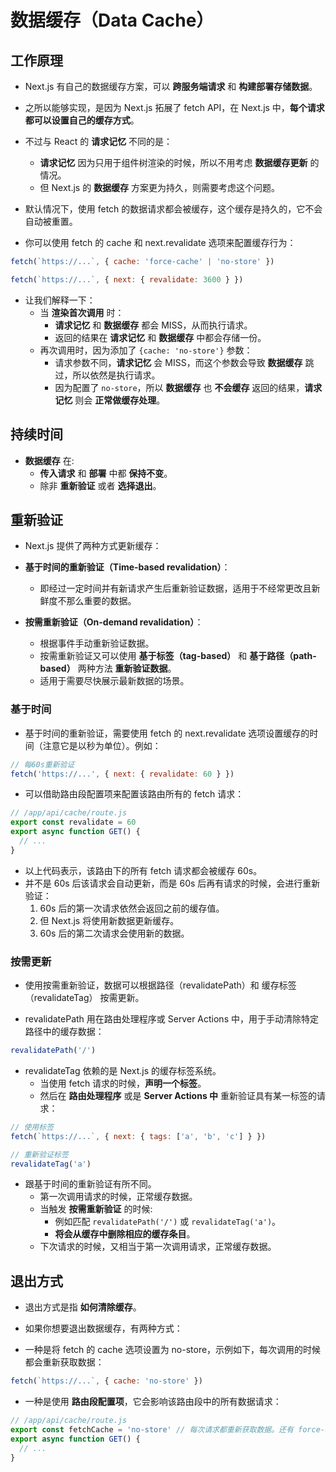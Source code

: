 # 数据缓存（Data Cache）

## 工作原理

- Next.js 有自己的数据缓存方案，可以 **跨服务端请求** 和 **构建部署存储数据**。
- 之所以能够实现，是因为 Next.js 拓展了 fetch API，在 Next.js 中，**每个请求都可以设置自己的缓存方式**。

- 不过与 React 的 **请求记忆** 不同的是：
  - **请求记忆** 因为只用于组件树渲染的时候，所以不用考虑 **数据缓存更新** 的情况。
  - 但 Next.js 的 **数据缓存** 方案更为持久，则需要考虑这个问题。

- 默认情况下，使用 fetch 的数据请求都会被缓存，这个缓存是持久的，它不会自动被重置。
- 你可以使用 fetch 的 cache 和 next.revalidate 选项来配置缓存行为：

```js
fetch(`https://...`, { cache: 'force-cache' | 'no-store' })
```

```js
fetch(`https://...`, { next: { revalidate: 3600 } })
```

- 让我们解释一下：
  - 当 **渲染首次调用** 时：
    - **请求记忆** 和 **数据缓存** 都会 MISS，从而执行请求。
    - 返回的结果在 **请求记忆** 和 **数据缓存** 中都会存储一份。  
  - 再次调用时，因为添加了 `{cache: 'no-store'}` 参数：
    - 请求参数不同，**请求记忆** 会 MISS，而这个参数会导致 **数据缓存** 跳过，所以依然是执行请求。
    - 因为配置了 `no-store`，所以 **数据缓存** 也 **不会缓存** 返回的结果，**请求记忆** 则会 **正常做缓存处理**。

## 持续时间

- **数据缓存** 在:
  - **传入请求** 和 **部署** 中都 **保持不变**。
  - 除非 **重新验证** 或者 **选择退出**。

## 重新验证

- Next.js 提供了两种方式更新缓存：

- **基于时间的重新验证（Time-based revalidation）**：
  - 即经过一定时间并有新请求产生后重新验证数据，适用于不经常更改且新鲜度不那么重要的数据。
- **按需重新验证（On-demand revalidation）**：
  - 根据事件手动重新验证数据。
  - 按需重新验证又可以使用 **基于标签（tag-based）** 和 **基于路径（path-based）** 两种方法 **重新验证数据**。
  - 适用于需要尽快展示最新数据的场景。

### 基于时间

- 基于时间的重新验证，需要使用 fetch 的 next.revalidate 选项设置缓存的时间（注意它是以秒为单位）。例如：

```js
// 每60s重新验证
fetch('https://...', { next: { revalidate: 60 } })
```

- 可以借助路由段配置项来配置该路由所有的 fetch 请求：

```js
// /app/api/cache/route.js
export const revalidate = 60
export async function GET() {
  // ...
}
```

- 以上代码表示，该路由下的所有 fetch 请求都会被缓存 60s。
- 并不是 60s 后该请求会自动更新，而是 60s 后再有请求的时候，会进行重新验证：
  1. 60s 后的第一次请求依然会返回之前的缓存值。
  2. 但 Next.js 将使用新数据更新缓存。
  3. 60s 后的第二次请求会使用新的数据。

### 按需更新

- 使用按需重新验证，数据可以根据路径（revalidatePath）和 缓存标签（revalidateTag） 按需更新。

- revalidatePath 用在路由处理程序或 Server Actions 中，用于手动清除特定路径中的缓存数据：

```js
revalidatePath('/')
```

- revalidateTag 依赖的是 Next.js 的缓存标签系统。
  - 当使用 fetch 请求的时候，**声明一个标签**。
  - 然后在 **路由处理程序** 或是 **Server Actions 中** 重新验证具有某一标签的请求：

```js
// 使用标签
fetch(`https://...`, { next: { tags: ['a', 'b', 'c'] } })
```

```js
// 重新验证标签
revalidateTag('a')
```

- 跟基于时间的重新验证有所不同。
  - 第一次调用请求的时候，正常缓存数据。
  - 当触发 **按需重新验证** 的时候:
    - 例如匹配 `revalidatePath('/')` 或 `revalidateTag('a')`。
    - **将会从缓存中删除相应的缓存条目**。
  - 下次请求的时候，又相当于第一次调用请求，正常缓存数据。

## 退出方式

- 退出方式是指 **如何清除缓存**。
- 如果你想要退出数据缓存，有两种方式：

- 一种是将 fetch 的 cache 选项设置为 no-store，示例如下，每次调用的时候都会重新获取数据：

```js
fetch(`https://...`, { cache: 'no-store' })
```

- 一种是使用 **路由段配置项**，它会影响该路由段中的所有数据请求：

```js
// /app/api/cache/route.js
export const fetchCache = 'no-store' // 每次请求都重新获取数据。还有 force-dynamic：每次请求都重新获取数据，但会缓存结果。
export async function GET() {
  // ...
}
```
